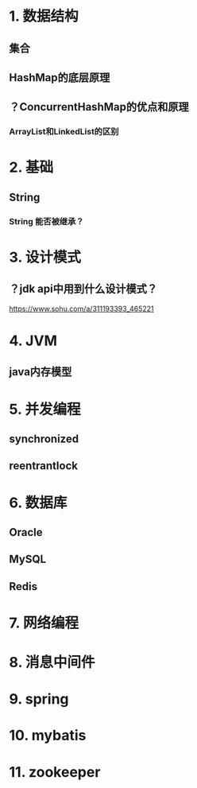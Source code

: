 # 1. 数据结构

## 

## 集合

## HashMap的底层原理

## ？ConcurrentHashMap的优点和原理

### ArrayList和LinkedList的区别

# 2. 基础

## String

### String 能否被继承？

### 

# 3. 设计模式

## ？jdk api中用到什么设计模式？

<https://www.sohu.com/a/311193393_465221>

# 4. JVM

## java内存模型

# 5. 并发编程

## synchronized

## reentrantlock

# 6. 数据库

## Oracle

## MySQL

## Redis

# 7. 网络编程

# 8. 消息中间件

# 9. spring

# 10. mybatis

# 11. zookeeper



